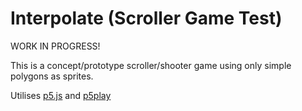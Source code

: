 # Interpolate (Scroller Game Test)

WORK IN PROGRESS!

This is a concept/prototype scroller/shooter game using only simple polygons as sprites.

Utilises [p5.js](https://p5js.org/) and [p5play](https://p5play.org/)
